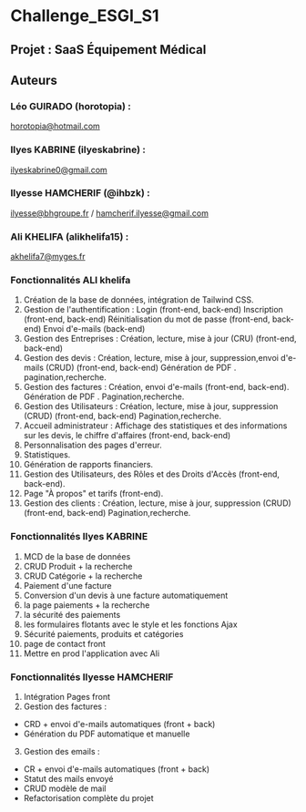 # Challenge_ESGI_S1
## Projet : SaaS Équipement Médical  

## Auteurs
### Léo GUIRADO (horotopia) : 
horotopia@hotmail.com
### Ilyes KABRINE (ilyeskabrine) : 
ilyeskabrine0@gmail.com  
### Ilyesse HAMCHERIF (@ihbzk) : 
ilyesse@bhgroupe.fr / hamcherif.ilyesse@gmail.com
### Ali KHELIFA (alikhelifa15) : 
akhelifa7@myges.fr


### Fonctionnalités ALI khelifa
1. Création de la base de données, intégration de Tailwind CSS.
2. Gestion de l'authentification :
     Login (front-end, back-end)
     Inscription (front-end, back-end)
     Réinitialisation du mot de passe (front-end, back-end)
     Envoi d'e-mails (back-end)
3. Gestion des Entreprises :
     Création, lecture, mise à jour (CRU) (front-end, back-end)
4. Gestion des devis :
    Création, lecture, mise à jour, suppression,envoi d'e-mails (CRUD) (front-end, back-end) 
    Génération de PDF .
    pagination,recherche.
5. Gestion des factures :
    Création, envoi d'e-mails (front-end, back-end).
    Génération de PDF .
    Pagination,recherche.
6. Gestion des Utilisateurs :
    Création, lecture, mise à jour, suppression (CRUD) (front-end, back-end)
    Pagination,recherche.
7. Accueil administrateur :
      Affichage des statistiques et des informations sur les devis, le chiffre d'affaires (front-end, back-end)
8. Personnalisation des pages d'erreur.
9. Statistiques.
10. Génération de rapports financiers.
11. Gestion des Utilisateurs, des Rôles et des Droits d'Accès (front-end, back-end).
12. Page "À propos" et tarifs (front-end).
13. Gestion des clients :
    Création, lecture, mise à jour, suppression (CRUD) (front-end, back-end)
    Pagination,recherche.

### Fonctionnalités Ilyes KABRINE
1. MCD de la base de données 
2. CRUD Produit + la recherche
3. CRUD Catégorie + la recherche
4. Paiement d'une facture
5. Conversion d'un devis à une facture automatiquement
6. la page paiements + la recherche
7. la sécurité des paiements
8. les formulaires flotants avec le style et les fonctions Ajax
9. Sécurité paiements, produits et catégories 
10. page de contact front
11. Mettre en prod l'application avec Ali 
 

### Fonctionnalités Ilyesse HAMCHERIF
1. Intégration Pages front
2. Gestion des factures :
- CRD + envoi d'e-mails automatiques (front + back)
- Génération du PDF automatique et manuelle
3. Gestion des emails :
- CR + envoi d'e-mails automatiques (front + back)
- Statut des mails envoyé
- CRUD modèle de mail
- Refactorisation complète du projet
